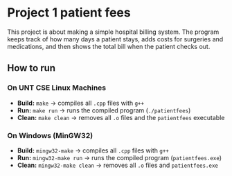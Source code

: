 # Project 1 patient fees

This project is about making a simple hospital billing system. The program keeps track of how many days a patient stays, adds costs for surgeries and medications, and then shows the total bill when the patient checks out.

## How to run 
### On UNT CSE Linux Machines
- **Build:** `make` → compiles all `.cpp` files with `g++`
- **Run:** `make run` → runs the compiled program (`./patientfees`)
- **Clean:** `make clean` → removes all `.o` files and the `patientfees` executable

### On Windows (MinGW32)
- **Build:** `mingw32-make` → compiles all `.cpp` files with `g++`
- **Run:** `mingw32-make run` → runs the compiled program (`patientfees.exe`)
- **Clean:** `mingw32-make clean` → removes all `.o` files and `patientfees.exe`

